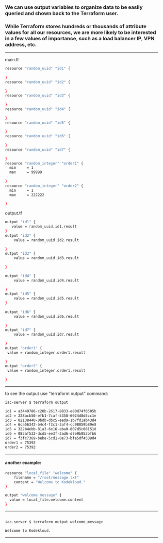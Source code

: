 


### We can use output variables to organize data to be easily queried and shown back to the Terraform user.

### While Terraform stores hundreds or thousands of attribute values for all our resources, we are more likely to be interested in a few values of importance, such as a load balancer IP, VPN address, etc.



__________________________________________________________________________________________




main.tf

```bash
resource "random_uuid" "id1" {
   
}
resource "random_uuid" "id2" {
   
}
resource "random_uuid" "id3" {
   
}
resource "random_uuid" "id4" {
   
}
resource "random_uuid" "id5" {
   
}
resource "random_uuid" "id6" {
   
}
resource "random_uuid" "id7" {
   
}
resource "random_integer" "order1" {
  min     = 1
  max     = 99999
 
}
resource "random_integer" "order2" {
  min     = 1
  max     = 222222
 
}
```






output.tf


```bash
output "id1" {
   value = random_uuid.id1.result
}
output "id2" {
    value = random_uuid.id2.result
   
}
output "id3" {
    value = random_uuid.id3.result
   
}

output "id4" {
    value = random_uuid.id4.result
   
}
output "id5" {
    value = random_uuid.id5.result
}
   
output "id6" {
    value = random_uuid.id6.result
   
}
output "id7" {
    value = random_uuid.id7.result
   
}
output "order1" {
 value = random_integer.order1.result
 
}
output "order2" {
 value = random_integer.order1.result
 
}
```



__________________________________________________________________________________________




to see the output use "terraform output" command:

```bash
iac-server $ terraform output

id1 = a3449786-c28b-2617-8833-e80d74f0505b
id2 = 228acb50-efb1-7caf-5358-6024d8d5cc1e
id3 = 02138440-0bdb-dbc5-eed9-1b7fd1ab43d4
id4 = 6ca56342-b4c4-f2c1-3af4-cc98059b89e8
id5 = 322b4ebb-81a3-6e16-aba0-807d5c08151d
id6 = 083af532-dcd5-ee3f-2ad6-d7e9b053bfb6
id7 = f3fc7369-bebe-5cd1-0e73-bfa5df4509d4
order1 = 75392
order2 = 75392
```



__________________________________________________________________________________________



#### another example:


```bash
resource "local_file" "welcome" {
    filename = "/root/message.txt"
    content = "Welcome to Kodekloud."
}

output "welcome_message" {
  value = local_file.welcome.content
}
```



__________________________________________________________________________________________


```bash

iac-server $ terraform output welcome_message

Welcome to Kodekloud.
```



__________________________________________________________________________________________
